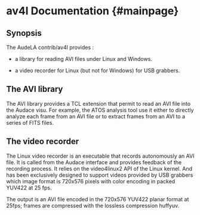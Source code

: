 av4l Documentation                         {#mainpage}
============

Synopsis
--------

The AudeLA contrib/av4l provides :

 - a library for reading AVI files under Linux and Windows.

 - a video recorder for Linux (but not for Windows) for USB grabbers.


The AVI library
---------------

The AVI library provides a TCL extension that permit to read an AVI
file into the Audace visu. For example, the ATOS analysis tool use it either to
directly analyze each frame from an AVI file or to extract frames
from an AVI to a series of FITS files.


The video recorder
------------------

The Linux video recorder is an executable that records autonomously
an AVI file. It is called from the Audace interface and provides
feedback of the recording process. It relies on the video4linux2 API
of the Linux kernel. And has been exclusively designed to support
videos provided by USB grabbers which image format is 720x576 pixels
with color encoding in packed YUV422 at 25 fps.

The output is an AVI file encoded in the 720x576 YUV422 planar format
at 25fps; frames are compressed with the lossless compression huffyuv.

